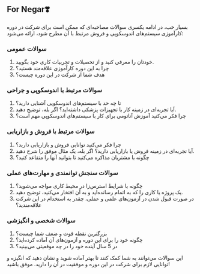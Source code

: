 For Negar❣️
------
بسیار خب، در ادامه یکسری سوالات مصاحبه‌ای که ممکن است برای شرکت در دوره کارآموزی سیستم‌های اندوسکوپی و فروش مرتبط با آن مطرح شود، ارائه می‌شود:

### سوالات عمومی
1. خودتان را معرفی کنید و از تحصیلات و تجربیات کاری خود بگویید.
2. چرا به این دوره کارآموزی علاقه‌مند هستید؟
3. هدف شما از شرکت در این دوره چیست؟

### سوالات مرتبط با اندوسکوپی و جراحی
1. تا چه حد با سیستم‌های اندوسکوپی آشنایی دارید؟
2. آیا تجربه‌ای در زمینه کار با تجهیزات پزشکی داشته‌اید؟ اگر بله، توضیح دهید.
3. چرا فکر می‌کنید آموزش آناتومی برای کار با سیستم‌های اندوسکوپی مهم است؟

### سوالات مرتبط با فروش و بازاریابی
1. چرا فکر می‌کنید توانایی فروش و بازاریابی دارید؟
2. آیا تجربه‌ای در زمینه فروش یا بازاریابی دارید؟ اگر بله، یک مثال موفق را شرح دهید.
3. چگونه با مشتریان مذاکره می‌کنید تا بتوانید آنها را متقاعد کنید؟

### سوالات سنجش توانمندی و مهارت‌های عملی
1. چگونه با شرایط استرس‌زا در محیط کاری مواجه می‌شوید؟
2. یک پروژه یا کاری را که به اتمام رسانده‌اید و به آن افتخار می‌کنید، توضیح دهید.
3. در صورت قبول شدن در آزمون‌های علمی و عملی، چقدر به استخدام در این شرکت علاقه‌مندید؟

### سوالات شخصی و انگیزشی
1. بزرگترین نقطه قوت و ضعف شما چیست؟
2. چگونه خود را برای این دوره و آزمون‌های آن آماده کرده‌اید؟
3. در 5 سال آینده خود را در چه موقعیتی می‌بینید؟

این سوالات می‌توانند به شما کمک کنند تا بهتر آماده شوید و نشان دهید که انگیزه و توانایی لازم برای شرکت در این دوره و موفقیت در آن را دارید. موفق باشید!
